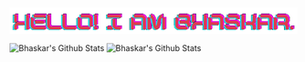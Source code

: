 ![banner](assets/images/header_background_image.png)

![Bhaskar's Github Stats](https://github-readme-stats.vercel.app/api?username=vaskrneup&count_private=true&show_icons=true&theme=github_dark)
![Bhaskar's Github Stats](https://github-readme-stats.vercel.app/api/top-langs/?username=vaskrneup&layout=compact)
